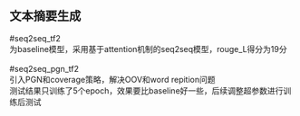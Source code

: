 文本摘要生成
----
#seq2seq_tf2<br>
为baseline模型，采用基于attention机制的seq2seq模型，rouge_L得分为19分<br>
<br>
#seq2seq_pgn_tf2<br>
引入PGN和coverage策略，解决OOV和word repition问题<br>
测试结果只训练了5个epoch，效果要比baseline好一些，后续调整超参数进行训练后测试
